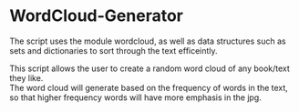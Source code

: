 # WordCloud-Generator

The script uses the module wordcloud, as well as data structures such as sets and dictionaries
to sort through the text efficeintly.

This script allows the user to create a random word cloud of any book/text they like.  
The word cloud will generate based on the frequency of words in the text, 
so that higher frequency words will have more emphasis in the jpg.

